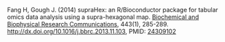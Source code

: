 Fang H, Gough J. (2014) supraHex: an R/Bioconductor package for tabular omics data analysis using a supra-hexagonal map. [Biochemical and Biophysical Research Communications](http://mail.elsevier-alerts.com/go.asp?/bESJ001/mIMVC2EF/qI4ML2EF/u2ZWFR3F/xR1CF2EF/cutf%2D8), 443(1), 285-289. http://dx.doi.org/10.1016/j.bbrc.2013.11.103, PMID: [24309102](http://www.ncbi.nlm.nih.gov/pubmed/?term=24309102)
